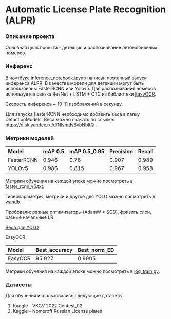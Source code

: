 # Automatic License Plate Recognition (ALPR)

### Описание проекта

Основная цель проекта - детекция и распознавание автомобильных номеров.

### Инференс

В ноутбуке inference_notebook.ipynb написан поэтапный запуск инференса ALPR.
В качестве модели для детекции могут быть использованы FasterRCNN или Yolov5.
Для распознавания номеров используется связка ResNet + LSTM + CTC из библиотеки
[EasyOCR](https://github.com/JaidedAI/EasyOCR).

Скорость инференса ~ 10-11 изображений в секунду.

Для запуска FasterRCNN необходимо добавить веса в папку DetactionModels. 
Веса можно скачать по ссылке: https://disk.yandex.ru/d/NlvmdsBvbNbltQ .

### Метрики моделей

| Model      | mAP 0.5 | mAP 0.5_0.95 | Precision | Recall |
|:-----------|:--------|:-------------|:----------|:-------|
| FasterRCNN | 0.946   | 0.78         | 0.907     | 0.989  |
| YOLOv5 | 0.986  | 0.815         | 0.967     | 0.958  |

Метрики обучения на каждой эпохе можно посмотреть в 
[faster_rcnn_v5.txt](Logs/faster_rcnn_v5.txt).

Гиперпараметры, метрики и другое для YOLO можно посмотреть в [wandb](https://wandb.ai/ai-talent-itmo/car-plates).

Пробовали: разные оптимизаторы (AdamW > SGD), фризить слои, разные начальные LR.

[Веса для YOLO](https://disk.yandex.ru/d/57mqk2pITdcCqQ)


EasyOCR

| Model   | Best_accuracy | Best_norm_ED |
|:--------|:--------------|:-------------|
| EasyOCR | 95.927        | 0.9905       | 



Метрики обучения на каждой эпохе можно посмотреть в 
[log_train.py](easyocr_trainer/saved_models/alpr_new_filtered/log_train.txt).

### Датасеты

Для обучения использовались следующие датасеты:

1. Kaggle - VKCV 2022 Contest_02
2. Kaggle - Nomeroff Russian License plates




